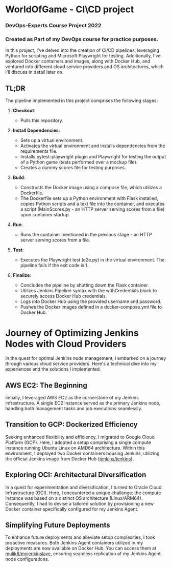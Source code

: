 # WorldOfGame - CI\CD project

### DevOps-Experts Course Project 2022
### Created as Part of my DevOps course for practice purposes.

In this project, I've delved into the creation of CI/CD pipelines, leveraging Python for scripting and Microsoft Playwright for testing. 
Additionally, I've explored Docker containers and images, along with Docker Hub, and ventured into different cloud service providers and OS architectures, which I'll discuss in detail later on.

## TL;DR

The pipeline implemented in this project comprises the following stages:

1. **Checkout**:
    - Pulls this repository.

2. **Install Dependencies**:
    - Sets up a virtual environment.
    - Activates the virtual environment and installs dependencies from the requirements file.
    - Installs pytest-playwright plugin and Playwright for testing the output of a Python game (tests performed over a mockup file).
    - Creates a dummy scores file for testing purposes.

3. **Build**:
    - Constructs the Docker image using a compose file, which utilizes a Dockerfile.
    - The Dockerfile sets up a Python environment with Flask installed, copies Python scripts and a text file into the container, and executes a script (MainScores.py - an HTTP server serving scores from a file) upon container startup.

4. **Run**:
    - Runs the container mentioned in the previous stage - an HTTP server serving scores from a file.

5. **Test**:
    - Executes the Playwright test (e2e.py) in the virtual environment. The pipeline fails if the exit code is 1.

6. **Finalize**:
    - Concludes the pipeline by shutting down the Flask container.
    - Utilizes Jenkins Pipeline syntax with the withCredentials block to securely access Docker Hub credentials.
    - Logs into Docker Hub using the provided username and password.
    - Pushes the Docker images defined in a docker-compose.yml file to Docker Hub.


# Journey of Optimizing Jenkins Nodes with Cloud Providers

In the quest for optimal Jenkins node management, I embarked on a journey through various cloud service providers. Here's a technical dive into my experiences and the solutions I implemented.

## AWS EC2: The Beginning

Initially, I leveraged AWS EC2 as the cornerstone of my Jenkins infrastructure. A single EC2 instance served as the primary Jenkins node, handling both management tasks and job executions seamlessly.

## Transition to GCP: Dockerized Efficiency

Seeking enhanced flexibility and efficiency, I migrated to Google Cloud Platform (GCP). Here, I adopted a setup comprising a single compute instance running Ubuntu Linux on AMD64 architecture. Within this environment, I deployed two Docker containers housing Jenkins, utilizing the official Jenkins image from Docker Hub ([jenkins/jenkins](https://hub.docker.com/r/jenkins/jenkins)). 

## Exploring OCI: Architectural Diversification

In a quest for experimentation and diversification, I turned to Oracle Cloud Infrastructure (OCI). Here, I encountered a unique challenge: the compute instance was based on a distinct OS architecture (Linux/ARM64). Consequently, I had to devise a tailored solution by provisioning a new Docker container specifically configured for my Jenkins Agent.

## Simplifying Future Deployments

To enhance future deployments and alleviate setup complexities, I took proactive measures. 
Both Jenkins Agent containers utilized in my deployments are now available on Docker Hub. 
You can access them at [mulik6/myjenkinslave](https://hub.docker.com/r/mulik6/myjenkinslave/tags), ensuring seamless replication of my Jenkins Agent node configurations.



